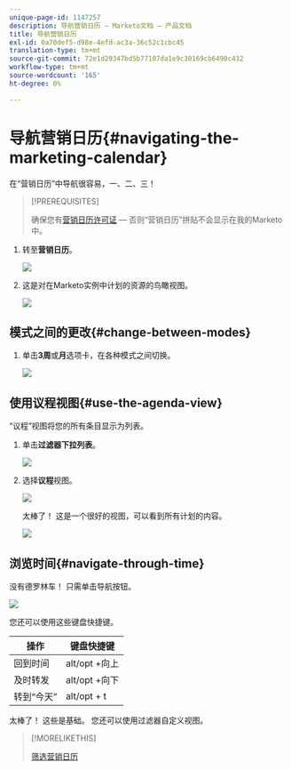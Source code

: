 ```yaml
---
unique-page-id: 1147257
description: 导航营销日历 — Marketo文档 — 产品文档
title: 导航营销日历
exl-id: 0a70def5-d98e-4efd-ac3a-36c52c1cbc45
translation-type: tm+mt
source-git-commit: 72e1d29347bd5b77107da1e9c30169cb6490c432
workflow-type: tm+mt
source-wordcount: '165'
ht-degree: 0%

---
```


# 导航营销日历{#navigating-the-marketing-calendar}

在“营销日历”中导航很容易，一、二、三！

>[!PREREQUISITES]
>
>确保您有[营销日历许可证](/help/marketo/product-docs/core-marketo-concepts/marketing-calendar/understanding-the-calendar/issue-revoke-a-marketing-calendar-license.md) — 否则“营销日历”拼贴不会显示在我的Marketo中。

1. 转至&#x200B;**营销日历**。

   ![](assets/2017-05-10-15-30-47.png)

1. 这是对在Marketo实例中计划的资源的鸟瞰视图。

   ![](assets/image2014-9-15-16-3a44-3a22.png)

## 模式之间的更改{#change-between-modes}

1. 单击&#x200B;**3周**&#x200B;或&#x200B;**月**&#x200B;选项卡，在各种模式之间切换。

   ![](assets/image2014-9-15-16-3a46-3a16.png)

## 使用议程视图{#use-the-agenda-view}

“议程”视图将您的所有条目显示为列表。

1. 单击&#x200B;**过滤器下拉列表**。

   ![](assets/image2014-9-26-10-3a29-3a6.png)

1. 选择&#x200B;**议程**&#x200B;视图。

   ![](assets/image2014-9-26-10-3a29-3a36.png)

   太棒了！ 这是一个很好的视图，可以看到所有计划的内容。

   ![](assets/image2014-9-26-10-3a30-3a9.png)

## 浏览时间{#navigate-through-time}

没有德罗林车！ 只需单击导航按钮。

![](assets/image2014-9-26-10-3a31-3a25.png)

您还可以使用这些键盘快捷键。

| 操作 | 键盘快捷键 |
|---|---|
| 回到时间 | alt/opt +向上 |
| 及时转发 | alt/opt +向下 |
| 转到“今天” | alt/opt + t |

太棒了！ 这些是基础。 您还可以使用过滤器自定义视图。

>[!MORELIKETHIS]
>
>[筛选营销日历](/help/marketo/product-docs/core-marketo-concepts/marketing-calendar/working-with-the-calendar/filtering-the-marketing-calendar.md)
